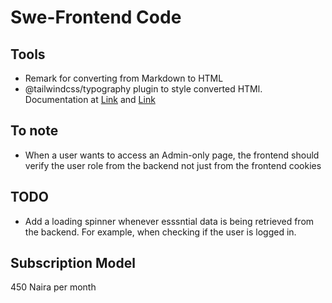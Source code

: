# Swe-Frontend Code

## Tools

* Remark for converting from Markdown to HTML
* @tailwindcss/typography plugin to style converted HTMl. Documentation at [Link](https://github.com/tailwindlabs/tailwindcss-typography) and [Link](https://v1.tailwindcss.com/docs/typography-plugin)

## To note

* When a user wants to access an Admin-only page, the frontend should verify the user role from the backend not just from the frontend cookies

## TODO

* Add a loading spinner whenever esssntial data is being retrieved from the backend. For example, when checking if the user is logged in.

## Subscription Model

 450 Naira per month
